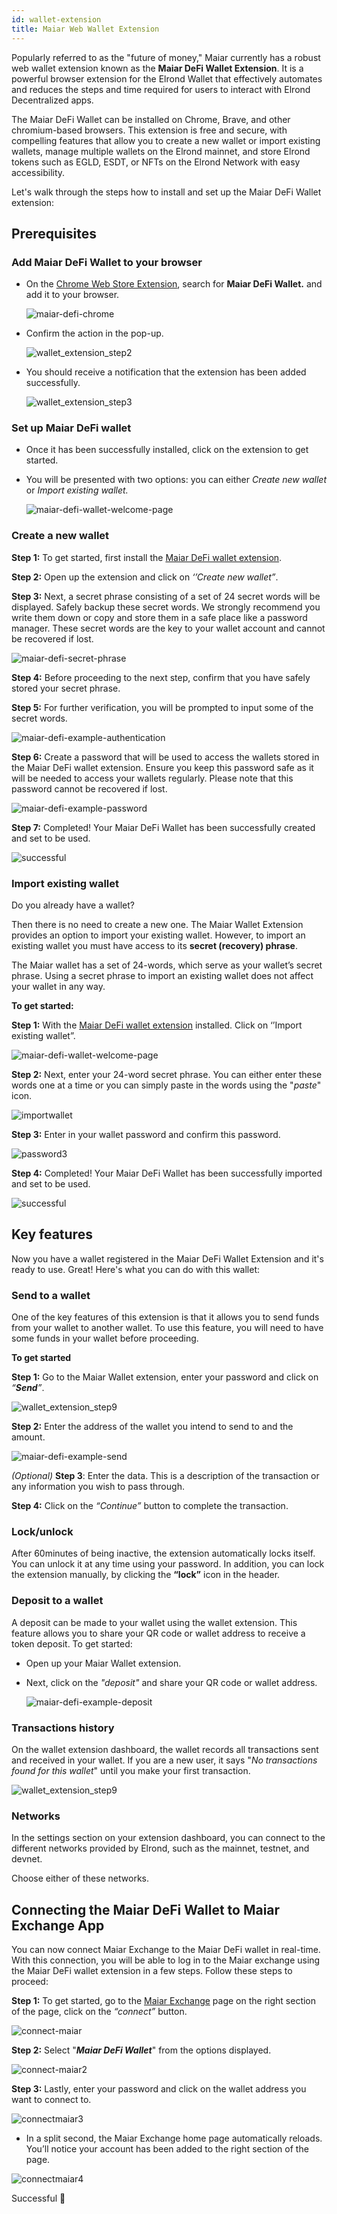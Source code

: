 ```yaml
---
id: wallet-extension
title: Maiar Web Wallet Extension
---
```


Popularly referred to as the "future of money," Maiar currently has a robust web wallet extension known as the **Maiar DeFi Wallet Extension**. It is a powerful browser extension for the Elrond Wallet that effectively automates and reduces the steps and time required for users to interact with Elrond Decentralized apps.

The Maiar DeFi Wallet can be installed on Chrome, Brave, and other chromium-based browsers. This extension is free and secure, with compelling features that allow you to create a new wallet or import existing wallets, manage multiple wallets on the Elrond mainnet, and store Elrond tokens such as EGLD, ESDT, or NFTs on the Elrond Network with easy accessibility.

Let's walk through the steps how to install and set up the Maiar DeFi Wallet extension:

## Prerequisites

### Add Maiar DeFi Wallet to your browser

* On the [Chrome Web Store Extension](https://chrome.google.com/webstore/category/extensions), search for **Maiar DeFi Wallet.** and add it to your browser. 

  ![maiar-defi-chrome](/docs.elrond.com/website/static/wallet/wallet-extension/wallet_extension_step1.png)
  
* Confirm the action in the pop-up.

  ![wallet_extension_step2](/docs.elrond.com/website/static/wallet/wallet-extension/wallet_extension_step2.png)
    
* You should receive a notification that the extension has been added successfully. 

  ![wallet_extension_step3](/docs.elrond.com/website/static/wallet/wallet-extension/wallet_extension_step3.png)



### Set up Maiar DeFi wallet
* Once it has been successfully installed, click on the extension to get started.

* You will be presented with two options: you can either *Create new wallet* or *Import existing wallet.*

  ![maiar-defi-wallet-welcome-page](/docs.elrond.com/website/static/wallet/wallet-extension/wallet_extension_step4.png)
 

### Create a new wallet

**Step 1:** To get started, first install the [Maiar DeFi wallet extension](https://chrome.google.com/webstore/detail/maiar-defi-wallet/dngmlblcodfobpdpecaadgfbcggfjfnm).

**Step 2:** Open up the extension and click on _‘’Create new wallet”_.

**Step 3:** Next, a secret phrase consisting of a set of 24 secret words will be displayed. Safely backup these secret words. We strongly recommend you write them down or copy and store them in a safe place like a password manager.  These secret words are the key to your wallet account and cannot be recovered if lost.

   ![maiar-defi-secret-phrase](/wallet/wallet-extension/wallet_extension_step5.png)


**Step 4:** Before proceeding to the next step, confirm that you have safely stored your secret phrase.

**Step 5:** For further verification, you will be prompted to input some of the secret words. 

   ![maiar-defi-example-authentication](/wallet/wallet-extension/wallet_extension_step6.png) 

**Step 6:** Create a password that will be used to access the wallets stored in the Maiar DeFi wallet extension. Ensure you keep this password safe as it will be needed to access your wallets regularly. Please note that this password cannot be recovered if lost. 

   ![maiar-defi-example-password](/wallet/wallet-extension/wallet_extension_step7.png)  

**Step 7:** Completed! Your Maiar DeFi Wallet has been successfully created and set to be used. 

   ![successful](/wallet/wallet-extension/wallet_extension_step8.png)
    

### Import existing wallet

Do you already have a wallet?

Then there is no need to create a new one. The Maiar Wallet Extension provides an option to import your existing wallet. However, to import an existing wallet you must have access to its **secret (recovery) phrase**.

The Maiar wallet has a set of 24-words, which serve as your wallet’s secret phrase. Using a secret phrase to import an existing wallet does not affect your wallet in any way.

**To get started:** 

**Step 1:** With the [Maiar DeFi wallet extension](https://chrome.google.com/webstore/detail/maiar-defi-wallet/dngmlblcodfobpdpecaadgfbcggfjfnm) installed. Click on ‘’Import existing wallet”.

  ![maiar-defi-wallet-welcome-page](/docs.elrond.com/website/static/wallet/wallet-extension/wallet_extension_step4.png)
 
**Step 2:** Next, enter your 24-word secret phrase. You can either enter these words one at a time or you can simply paste in the words using the "_paste_" icon.

   ![importwallet](https://user-images.githubusercontent.com/52820835/151940645-b25dcee5-4a37-4950-80e8-434924f9f4d3.PNG)
  
**Step 3:** Enter in your wallet password and confirm this password. 

  ![password3](https://user-images.githubusercontent.com/52820835/151942033-04782d44-982d-44d4-b910-5890a7d256e7.PNG)
  
**Step 4:**  Completed! Your Maiar DeFi Wallet has been successfully imported and set to be used.

   ![successful](/wallet/wallet-extension/wallet_extension_step8.png)
   

## Key features

Now you have a wallet registered in the Maiar DeFi Wallet Extension and it's ready to use. Great! Here's what you can do with this wallet:

### Send to a wallet

One of the key features of this extension is that it allows you to send funds from your wallet to another wallet. To use this feature, you will need to have some funds in your wallet before proceeding. 

**To get started**

 **Step 1:** Go to the Maiar Wallet extension, enter your password and click on _“**Send**”_.
 
  ![wallet_extension_step9](/wallet/wallet-extension/wallet_extension_step9.png)

**Step 2:** Enter the address of the wallet you intend to send to and the amount. 

![maiar-defi-example-send](/wallet/wallet-extension/wallet_extension_step10.png)

*(Optional)* **Step 3**: Enter the data. This is a description of the transaction or any information you wish to pass through. 

**Step 4:** Click on the _“Continue”_ button to complete the transaction.

### Lock/unlock

After 60minutes of being inactive, the extension automatically locks itself. You can unlock it at any time using your password. In addition, you can lock the extension manually, by clicking the **“lock”** icon in the header. 


### Deposit to a wallet

A deposit can be made to your wallet using the wallet extension. This feature allows you to share your QR code or wallet address to receive a token deposit. To get started:

- Open up your Maiar Wallet extension.

- Next, click on the _"*deposit*"_ and share your QR code or wallet address.
 
  ![maiar-defi-example-deposit](/wallet/wallet-extension/wallet_extension_step11.png) 


### Transactions history

On the wallet extension dashboard, the wallet records all transactions sent and received in your wallet. If you are a new user, it says "*No transactions found for this wallet*" until you make your first transaction.

   ![wallet_extension_step9](/wallet/wallet-extension/wallet_extension_step9.png)


### Networks

In the settings section on your extension dashboard, you can connect to the different networks provided by Elrond, such as the mainnet, testnet, and devnet.

Choose either of these networks.


## Connecting the Maiar DeFi Wallet to Maiar Exchange App 

You can now connect Maiar Exchange to the Maiar DeFi wallet in real-time. With this connection, you will be able to log in to the Maiar exchange using the Maiar DeFi wallet extension in a few steps.
Follow these steps to proceed:

**Step 1:** To get started, go to the [Maiar Exchange](https://maiar.exchange/) page on the right section of the page, click on the  _“connect”_ button.

![connect-maiar](https://user-images.githubusercontent.com/52820835/151407628-6e9d30ff-b0c6-456a-a485-a50e511c31e1.PNG)

**Step 2:** Select "***Maiar DeFi Wallet***" from the options displayed.

![connect-maiar2](https://user-images.githubusercontent.com/52820835/151407721-89f6a637-891b-4fa8-a161-38c3a287f28d.PNG)

**Step 3:** Lastly, enter your password and click on the wallet address you want to connect to. 

![connectmaiar3](https://user-images.githubusercontent.com/52820835/151407901-ca06d7ca-1223-4306-9b92-b44de4d6dc8d.PNG)

- In a split second, the Maiar Exchange home page automatically reloads. You’ll notice your account has been added to the right section of the page.

![connectmaiar4](https://user-images.githubusercontent.com/52820835/151418100-cbcef037-d0ec-4eeb-b279-d9df3b444896.PNG)

Successful 🎉
